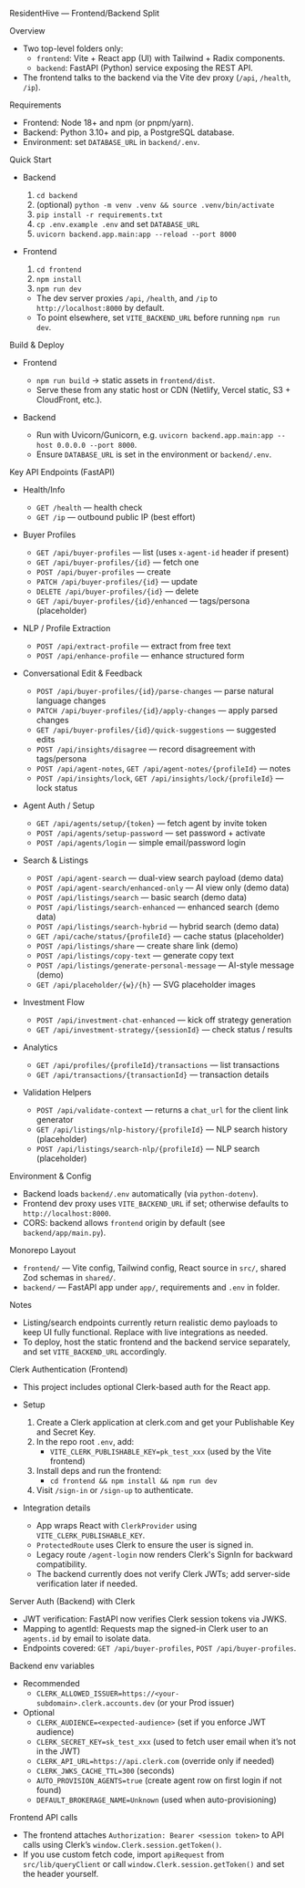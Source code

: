 ResidentHive — Frontend/Backend Split

Overview
- Two top-level folders only:
  - `frontend`: Vite + React app (UI) with Tailwind + Radix components.
  - `backend`: FastAPI (Python) service exposing the REST API.
- The frontend talks to the backend via the Vite dev proxy (`/api`, `/health`, `/ip`).

Requirements
- Frontend: Node 18+ and npm (or pnpm/yarn).
- Backend: Python 3.10+ and pip, a PostgreSQL database.
- Environment: set `DATABASE_URL` in `backend/.env`.

Quick Start
- Backend
  1) `cd backend`
  2) (optional) `python -m venv .venv && source .venv/bin/activate`
  3) `pip install -r requirements.txt`
  4) `cp .env.example .env` and set `DATABASE_URL`
  5) `uvicorn backend.app.main:app --reload --port 8000`

- Frontend
  1) `cd frontend`
  2) `npm install`
  3) `npm run dev`
  - The dev server proxies `/api`, `/health`, and `/ip` to `http://localhost:8000` by default.
  - To point elsewhere, set `VITE_BACKEND_URL` before running `npm run dev`.

Build & Deploy
- Frontend
  - `npm run build` → static assets in `frontend/dist`.
  - Serve these from any static host or CDN (Netlify, Vercel static, S3 + CloudFront, etc.).

- Backend
  - Run with Uvicorn/Gunicorn, e.g. `uvicorn backend.app.main:app --host 0.0.0.0 --port 8000`.
  - Ensure `DATABASE_URL` is set in the environment or `backend/.env`.

Key API Endpoints (FastAPI)
- Health/Info
  - `GET /health` — health check
  - `GET /ip` — outbound public IP (best effort)

- Buyer Profiles
  - `GET /api/buyer-profiles` — list (uses `x-agent-id` header if present)
  - `GET /api/buyer-profiles/{id}` — fetch one
  - `POST /api/buyer-profiles` — create
  - `PATCH /api/buyer-profiles/{id}` — update
  - `DELETE /api/buyer-profiles/{id}` — delete
  - `GET /api/buyer-profiles/{id}/enhanced` — tags/persona (placeholder)

- NLP / Profile Extraction
  - `POST /api/extract-profile` — extract from free text
  - `POST /api/enhance-profile` — enhance structured form

- Conversational Edit & Feedback
  - `POST /api/buyer-profiles/{id}/parse-changes` — parse natural language changes
  - `PATCH /api/buyer-profiles/{id}/apply-changes` — apply parsed changes
  - `GET /api/buyer-profiles/{id}/quick-suggestions` — suggested edits
  - `POST /api/insights/disagree` — record disagreement with tags/persona
  - `POST /api/agent-notes`, `GET /api/agent-notes/{profileId}` — notes
  - `POST /api/insights/lock`, `GET /api/insights/lock/{profileId}` — lock status

- Agent Auth / Setup
  - `GET /api/agents/setup/{token}` — fetch agent by invite token
  - `POST /api/agents/setup-password` — set password + activate
  - `POST /api/agents/login` — simple email/password login

- Search & Listings
  - `POST /api/agent-search` — dual-view search payload (demo data)
  - `POST /api/agent-search/enhanced-only` — AI view only (demo data)
  - `POST /api/listings/search` — basic search (demo data)
  - `POST /api/listings/search-enhanced` — enhanced search (demo data)
  - `POST /api/listings/search-hybrid` — hybrid search (demo data)
  - `GET /api/cache/status/{profileId}` — cache status (placeholder)
  - `POST /api/listings/share` — create share link (demo)
  - `POST /api/listings/copy-text` — generate copy text
  - `POST /api/listings/generate-personal-message` — AI-style message (demo)
  - `GET /api/placeholder/{w}/{h}` — SVG placeholder images

- Investment Flow
  - `POST /api/investment-chat-enhanced` — kick off strategy generation
  - `GET /api/investment-strategy/{sessionId}` — check status / results

- Analytics
  - `GET /api/profiles/{profileId}/transactions` — list transactions
  - `GET /api/transactions/{transactionId}` — transaction details

- Validation Helpers
  - `POST /api/validate-context` — returns a `chat_url` for the client link generator
  - `GET /api/listings/nlp-history/{profileId}` — NLP search history (placeholder)
  - `POST /api/listings/search-nlp/{profileId}` — NLP search (placeholder)

Environment & Config
- Backend loads `backend/.env` automatically (via `python-dotenv`).
- Frontend dev proxy uses `VITE_BACKEND_URL` if set; otherwise defaults to `http://localhost:8000`.
- CORS: backend allows `frontend` origin by default (see `backend/app/main.py`).

Monorepo Layout
- `frontend/` — Vite config, Tailwind config, React source in `src/`, shared Zod schemas in `shared/`.
- `backend/` — FastAPI app under `app/`, requirements and `.env` in folder.

Notes
- Listing/search endpoints currently return realistic demo payloads to keep UI fully functional. Replace with live integrations as needed.
- To deploy, host the static frontend and the backend service separately, and set `VITE_BACKEND_URL` accordingly.

Clerk Authentication (Frontend)
- This project includes optional Clerk-based auth for the React app.
- Setup
  1) Create a Clerk application at clerk.com and get your Publishable Key and Secret Key.
  2) In the repo root `.env`, add:
     - `VITE_CLERK_PUBLISHABLE_KEY=pk_test_xxx` (used by the Vite frontend)
  3) Install deps and run the frontend:
     - `cd frontend && npm install && npm run dev`
  4) Visit `/sign-in` or `/sign-up` to authenticate.

- Integration details
  - App wraps React with `ClerkProvider` using `VITE_CLERK_PUBLISHABLE_KEY`.
  - `ProtectedRoute` uses Clerk to ensure the user is signed in.
  - Legacy route `/agent-login` now renders Clerk's SignIn for backward compatibility.
  - The backend currently does not verify Clerk JWTs; add server-side verification later if needed.

Server Auth (Backend) with Clerk
- JWT verification: FastAPI now verifies Clerk session tokens via JWKS.
- Mapping to agentId: Requests map the signed-in Clerk user to an `agents.id` by email to isolate data.
- Endpoints covered: `GET /api/buyer-profiles`, `POST /api/buyer-profiles`.

Backend env variables
- Recommended
  - `CLERK_ALLOWED_ISSUER=https://<your-subdomain>.clerk.accounts.dev` (or your Prod issuer)
- Optional
  - `CLERK_AUDIENCE=<expected-audience>` (set if you enforce JWT audience)
  - `CLERK_SECRET_KEY=sk_test_xxx` (used to fetch user email when it’s not in the JWT)
  - `CLERK_API_URL=https://api.clerk.com` (override only if needed)
  - `CLERK_JWKS_CACHE_TTL=300` (seconds)
  - `AUTO_PROVISION_AGENTS=true` (create agent row on first login if not found)
  - `DEFAULT_BROKERAGE_NAME=Unknown` (used when auto-provisioning)

Frontend API calls
- The frontend attaches `Authorization: Bearer <session token>` to API calls using Clerk’s `window.Clerk.session.getToken()`.
- If you use custom fetch code, import `apiRequest` from `src/lib/queryClient` or call `window.Clerk.session.getToken()` and set the header yourself.
